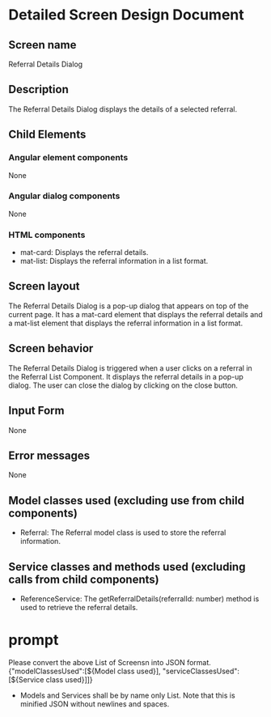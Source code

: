 # Detailed Screen Design Document
## Screen name
Referral Details Dialog

## Description
The Referral Details Dialog displays the details of a selected referral.

## Child Elements
### Angular element components
None
### Angular dialog components
None
### HTML components
- mat-card: Displays the referral details.
- mat-list: Displays the referral information in a list format.

## Screen layout
The Referral Details Dialog is a pop-up dialog that appears on top of the current page. It has a mat-card element that displays the referral details and a mat-list element that displays the referral information in a list format.

## Screen behavior
The Referral Details Dialog is triggered when a user clicks on a referral in the Referral List Component. It displays the referral details in a pop-up dialog. The user can close the dialog by clicking on the close button.

## Input Form
None

## Error messages
None

## Model classes used (excluding use from child components)
- Referral: The Referral model class is used to store the referral information.

## Service classes and methods used (excluding calls from child components)
- ReferenceService: The getReferralDetails(referralId: number) method is used to retrieve the referral details.

# prompt
Please convert the above List of Screensn into JSON format.
{"modelClassesUsed":[${Model class used}], "serviceClassesUsed":[${Service class used}]]}
* Models and Services shall be by name only List.
Note that this is minified JSON without newlines and spaces.